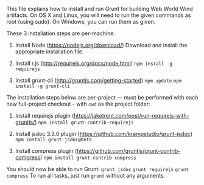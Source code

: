 This file explains how to install and run Grunt for building Web World Wind artifacts.
On OS X and Linux, you will need to run the given commands as root (using sudo). On Windows, you can run them as given.

These 3 installation steps are per-machine:

1) Install Node (https://nodejs.org/download/)
  Download and install the appropriate installation file.

2) Install r.js (http://requirejs.org/docs/node.html)
  `npm install -g requirejs`

3) Install grunt-cli (http://gruntjs.com/getting-started)
  `npm update`
  `npm install -g grunt-cli`

The installation steps below are per-project — must be performed with each new full-project checkout - with `cwd` as the project folder:

1) Install requirejs plugin (https://jaketrent.com/post/run-requirejs-with-gruntjs/)
  `npm install grunt-contrib-requirejs`

2) Install jsdoc 3.3.0 plugin (https://github.com/krampstudio/grunt-jsdoc)
  `npm install grunt-jsdoc@beta`

3) Install compress plugin (https://github.com/gruntjs/grunt-contrib-compress)
  `npm install grunt-contrib-compress`

You should now be able to run Grunt:
`grunt jsdoc`
`grunt requirejs`
`grunt compress`
To run all tasks, just run `grunt` without any arguments.
